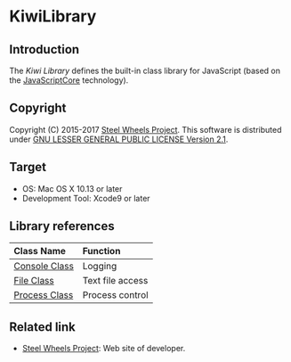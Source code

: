# KiwiLibrary
## Introduction
The *Kiwi Library* defines the built-in class library
for JavaScript (based on the [JavaScriptCore](https://developer.apple.com/documentation/javascriptcore)
technology).

## Copyright
Copyright (C) 2015-2017 [Steel Wheels Project](http://steelwheels.github.io/).
This software is distributed under [GNU LESSER GENERAL PUBLIC LICENSE Version 2.1](https://www.gnu.org/licenses/lgpl-2.1-standalone.html).

## Target
* OS: Mac OS X 10.13 or later
* Development Tool: Xcode9 or later

## Library references
|Class Name         |Function                         |
|:---         |:---                                 |
|[Console Class](https://github.com/steelwheels/KiwiScript/blob/master/KiwiLibrary/Document/ConsoleClass.md)  | Logging                     |
|[File Class](https://github.com/steelwheels/KiwiScript/blob/master/KiwiLibrary/Document/FileClass.md)         |Text file access                 |
|[Process Class](https://github.com/steelwheels/KiwiScript/blob/master/KiwiLibrary/Document/ProcessClass.md)       |Process control                 |

## Related link
* [Steel Wheels Project](http://steelwheels.github.io): Web site of developer.
